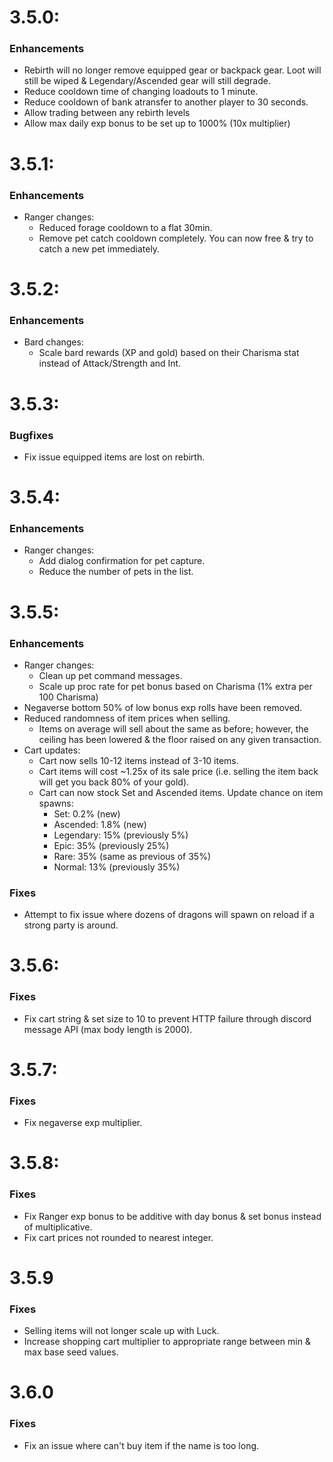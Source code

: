 # 3.5.0:
### Enhancements
 - Rebirth will no longer remove equipped gear or backpack gear. Loot will still be wiped & Legendary/Ascended gear will still degrade.
 - Reduce cooldown time of changing loadouts to 1 minute.
 - Reduce cooldown of bank atransfer to another player to 30 seconds.
 - Allow trading between any rebirth levels
 - Allow max daily exp bonus to be set up to 1000% (10x multiplier)

# 3.5.1:
### Enhancements
 - Ranger changes:
    - Reduced forage cooldown to a flat 30min.
    - Remove pet catch cooldown completely. You can now free & try to catch a new pet immediately.

# 3.5.2:
### Enhancements
- Bard changes:
   - Scale bard rewards (XP and gold) based on their Charisma stat instead of Attack/Strength and Int.

# 3.5.3:
### Bugfixes
- Fix issue equipped items are lost on rebirth.

# 3.5.4:
### Enhancements
- Ranger changes:
  - Add dialog confirmation for pet capture.
  - Reduce the number of pets in the list.

# 3.5.5:
### Enhancements
- Ranger changes:
    - Clean up pet command messages.
    - Scale up proc rate for pet bonus based on Charisma (1% extra per 100 Charisma)
- Negaverse bottom 50% of low bonus exp rolls have been removed.
- Reduced randomness of item prices when selling.
  - Items on average will sell about the same as before; however, the
    ceiling has been lowered & the floor raised on any given transaction.
- Cart updates:
  - Cart now sells 10-12 items instead of 3-10 items.
  - Cart items will cost ~1.25x of its sale price (i.e. selling the item back will get you back 80% of your gold).
  - Cart can now stock Set and Ascended items. Update chance on item spawns:
    - Set: 0.2% (new)
    - Ascended: 1.8% (new)
    - Legendary: 15% (previously 5%)
    - Epic: 35% (previously 25%)
    - Rare: 35% (same as previous of 35%)
    - Normal: 13% (previously 35%)

### Fixes
- Attempt to fix issue where dozens of dragons will spawn on reload if a strong party is around.

# 3.5.6:
### Fixes
- Fix cart string & set size to 10 to prevent HTTP failure through discord message API (max body length is 2000).

# 3.5.7:
### Fixes
- Fix negaverse exp multiplier.

# 3.5.8:
### Fixes
- Fix Ranger exp bonus to be additive with day bonus & set bonus instead of multiplicative.
- Fix cart prices not rounded to nearest integer.

# 3.5.9
### Fixes
- Selling items will not longer scale up with Luck.
- Increase shopping cart multiplier to appropriate range between min & max base seed values.

# 3.6.0
### Fixes
- Fix an issue where can't buy item if the name is too long.
